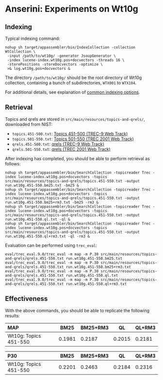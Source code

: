 # Anserini: Experiments on Wt10g

## Indexing

Typical indexing command:

```
nohup sh target/appassembler/bin/IndexCollection -collection WtCollection \
 -input /path/to/wt10g/ -generator JsoupGenerator \
 -index lucene-index.wt10g.pos+docvectors -threads 16 \
 -storePositions -storeDocvectors -optimize \
 >& log.wt10g.pos+docvectors &
```

The directory `/path/to/wt10g/` should be the root directory of Wt10g collection, containing a bunch of subdirectories, `WTX001` to `WTX104`.

For additional details, see explanation of [common indexing options](common-indexing-options.md).

## Retrieval

Topics and qrels are stored in `src/main/resources/topics-and-qrels/`, downloaded from NIST:

+ `topics.451-500.txt`: [Topics 451-500 (TREC-9 Web Track)](http://trec.nist.gov/data/topics_eng/topics.451-500.gz)
+ `topics.501-550.txt`: [Topics 501-550 (TREC 2001 Web Track)](http://trec.nist.gov/data/topics_eng/topics.501-550.txt)
+ `qrels.451-500.txt`: [qrels (TREC-9 Web Track)](http://trec.nist.gov/data/qrels_eng/qrels.trec9.main_web.gz)
+ `qrels.501-550.txt`: [qrels (TREC 2001 Web Track)](http://trec.nist.gov/data/qrels_eng/adhoc_qrels.txt)

After indexing has completed, you should be able to perform retrieval as follows:

```
nohup sh target/appassembler/bin/SearchCollection -topicreader Trec -index lucene-index.wt10g.pos+docvectors -topics src/main/resources/topics-and-qrels/topics.451-550.txt -output run.wt10g.451-550.bm25.txt -bm25 &
nohup sh target/appassembler/bin/SearchCollection -topicreader Trec -index lucene-index.wt10g.pos+docvectors -topics src/main/resources/topics-and-qrels/topics.451-550.txt -output run.wt10g.451-550.bm25+rm3.txt -bm25 -rm3 &
nohup sh target/appassembler/bin/SearchCollection -topicreader Trec -index lucene-index.wt10g.pos+docvectors -topics src/main/resources/topics-and-qrels/topics.451-550.txt -output run.wt10g.451-550.ql.txt -ql &
nohup sh target/appassembler/bin/SearchCollection -topicreader Trec -index lucene-index.wt10g.pos+docvectors -topics src/main/resources/topics-and-qrels/topics.451-550.txt -output run.wt10g.451-550.ql+rm3.txt -ql -rm3 &
```

Evaluation can be performed using `trec_eval`:

```
eval/trec_eval.9.0/trec_eval -m map -m P.30 src/main/resources/topics-and-qrels/qrels.451-550.txt run.wt10g.451-550.bm25.txt
eval/trec_eval.9.0/trec_eval -m map -m P.30 src/main/resources/topics-and-qrels/qrels.451-550.txt run.wt10g.451-550.bm25+rm3.txt
eval/trec_eval.9.0/trec_eval -m map -m P.30 src/main/resources/topics-and-qrels/qrels.451-550.txt run.wt10g.451-550.ql.txt
eval/trec_eval.9.0/trec_eval -m map -m P.30 src/main/resources/topics-and-qrels/qrels.451-550.txt run.wt10g.451-550.ql+rm3.txt
```

## Effectiveness

With the above commands, you should be able to replicate the following results:

MAP                    | BM25   | BM25+RM3 | QL     | QL+RM3 |
:----------------------|--------|----------|--------|--------|
Wt10g: Topics 451-550  | 0.1981 | 0.2187   | 0.2015 | 0.2181 |

P30                    | BM25   | BM25+RM3 | QL     | QL+RM3 |
:----------------------|--------|----------|--------|--------|
Wt10g: Topics 451-550  | 0.2201 | 0.2463   | 0.2184 | 0.2316 |
